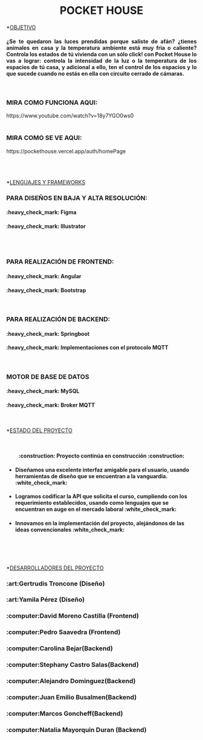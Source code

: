 <h1 align="center">POCKET HOUSE</h1>



*[OBJETIVO](#OBJETIVO)
<br>
<h4 align="justify">¿Se te quedaron las luces prendidas porque saliste de afán? ¿tienes animales en casa y la temperatura ambiente está muy fria o caliente? Controla los estados de tú vivienda con un sólo click! con Pocket House lo vas a lograr: controla la intensidad de la luz o la temperatura de los espacios de tú casa, y adicional a ello, ten el control de los espacios y lo que sucede cuando no estás en ella con circuito cerrado de cámaras.
 </h4>


<br>
<h3>MIRA COMO FUNCIONA AQUI: </h3>
https://www.youtube.com/watch?v=18y7YGO0ws0
<br>
<br>

<h3>MIRA COMO SE VE AQUI: </h3>
https://pockethouse.vercel.app/auth/homePage
<br>
<br>
<br>
<br>

*[LENGUAJES Y FRAMEWORKS](#LENGUAJES-Y-FRAMEWORKS)
<h3>PARA DISEÑOS EN BAJA Y ALTA RESOLUCIÓN: </h3>
 <h4>:heavy_check_mark: Figma</h4>
  <h4>:heavy_check_mark: Illustrator</h4>
 <br>

  <br>
 <h3>PARA REALIZACIÓN DE FRONTEND:</h3>
 <h4>:heavy_check_mark: Angular</h4>
 <h4>:heavy_check_mark: Bootstrap</h4>

<br>
<h3>PARA REALIZACIÓN DE BACKEND:</h3>
 <h4>:heavy_check_mark: Springboot</h4>
 <h4>:heavy_check_mark: Implementaciones con el protocolo MQTT</h4>
 
 <br>



<h3>MOTOR DE BASE DE DATOS</h3>
 <h4>:heavy_check_mark: MySQL</h4>
 <h4>:heavy_check_mark: Broker MQTT</h4>
<br>

 

*[ESTADO DEL PROYECTO](#ESTADO-DEL-PROYECTO)

 <br>
 <h4 align="center" align="justify">:construction: Proyecto continúa en construcción :construction:</h4>
  <ul>
   <li>  <h4>Diseñamos una excelente interfaz amigable para el usuario, usando herramientas de diseño que se encuentran a la vanguardia.  :white_check_mark: </h4></li>
	  <li>  <h4>Logramos codificar la API que solicita el curso, cumpliendo con los requerimiento establecidos, usando como lenguajes que se encuentran en auge en el mercado laboral :white_check_mark: </h4></li>
  	<li>  <h4>Innovamos en la implementación del proyecto, alejándonos de las ideas convencionales :white_check_mark:</h4></li>
 </ul>

 <br>
  <br>
   <br>


*[DESARROLLADORES DEL PROYECTO](#DESARROLLADORES-DEL-PROYECTO)

<h3>:art:Gertrudis Troncone (Diseño)</h3>
<h3>:art:Yamila Pérez (Diseño)</h3>
<h3>:computer:David Moreno Castilla (Frontend)</h3>
<h3>:computer:Pedro Saavedra (Frontend)</h3>
<h3>:computer:Carolina Bejar(Backend)</h3>
<h3>:computer:Stephany Castro Salas(Backend)</h3>
<h3>:computer:Alejandro Dominguez(Backend)</h3>
<h3>:computer:Juan Emilio Busalmen(Backend)</h3>
<h3>:computer:Marcos Goncheff(Backend)</h3>
<h3>:computer:Natalia Mayorquin Duran (Backend)</h3>





